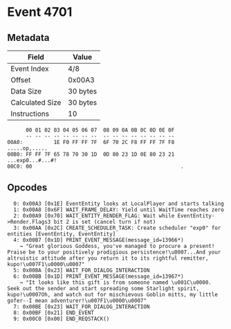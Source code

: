 # Event 4701

## Metadata

| Field           | Value    |
|-----------------|----------|
| Event Index     | 4/8      |
| Offset          | 0x00A3   |
| Data Size       | 30 bytes |
| Calculated Size | 30 bytes |
| Instructions    | 10       |

```
      00 01 02 03 04 05 06 07  08 09 0A 0B 0C 0D 0E 0F
      -- -- -- -- -- -- -- --  -- -- -- -- -- -- -- --
00A0:          1E F0 FF FF 7F  6F 70 2C F8 FF FF 7F F8     .....op,.....
00B0: FF FF 7F 65 78 70 30 1D  0D 80 23 1D 0E 80 23 21  ...exp0...#...#!
00C0: 00                                                .               
```

## Opcodes

```
  0: 0x00A3 [0x1E] EventEntity looks at LocalPlayer and starts talking
  1: 0x00A8 [0x6F] WAIT_FRAME_DELAY: Yield until WaitTime reaches zero
  2: 0x00A9 [0x70] WAIT_ENTITY_RENDER_FLAG: Wait while EventEntity->Render.Flags3 bit 2 is set (cancel turn if not)
  3: 0x00AA [0x2C] CREATE_SCHEDULER_TASK: Create scheduler "exp0" for entities [EventEntity, EventEntity]
  4: 0x00B7 [0x1D] PRINT_EVENT_MESSAGE(message_id=13966*)
    → "Great glorious Goddess, you've managed to procure a present! Praise be to your positively prodigious persistence!\u0007...And your altruistic attitude after you return it to its rightful remitter, kupo!\u007F1\u0000\u0007"
  5: 0x00BA [0x23] WAIT_FOR_DIALOG_INTERACTION
  6: 0x00BB [0x1D] PRINT_EVENT_MESSAGE(message_id=13967*)
    → "It looks like this gift is from someone named \u001C\u0000. Seek out the sender and start spreading some Starlight spirit, kupo!\u0007Oh, and watch out for mischievous Goblin mitts, my little gofer--I mean adventurer!\u007F1\u0000\u0007"
  7: 0x00BE [0x23] WAIT_FOR_DIALOG_INTERACTION
  8: 0x00BF [0x21] END_EVENT
  9: 0x00C0 [0x00] END_REQSTACK()
```
